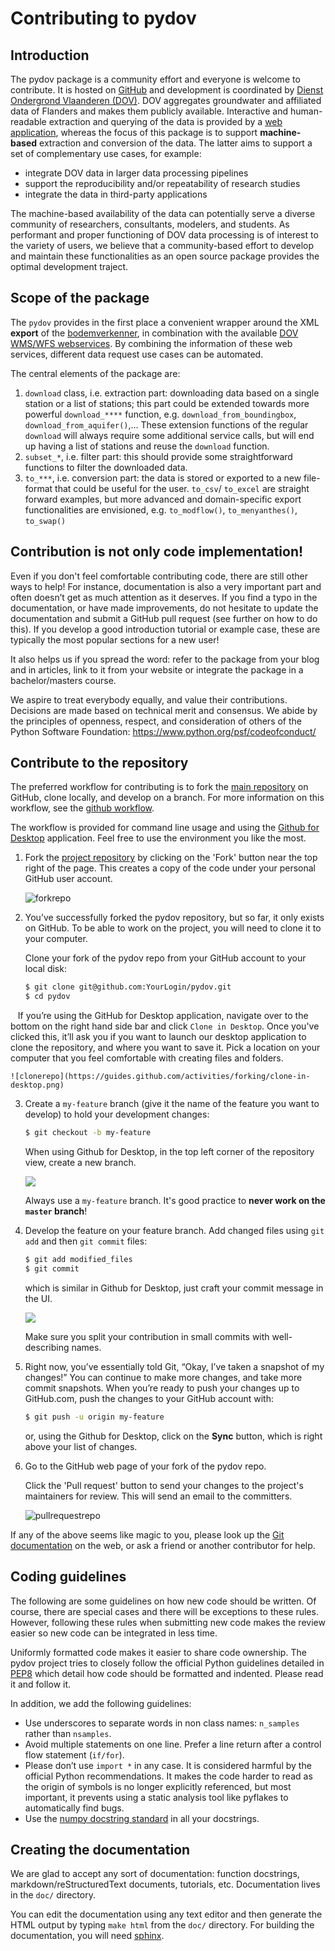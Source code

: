 # Contributing to pydov

## Introduction

The pydov package is a community effort and everyone is welcome to contribute. It is hosted on [GitHub](https://github.com/DOV-Vlaanderen/pydov) and development is coordinated by [Dienst Ondergrond Vlaanderen (DOV)](https://dov.vlaanderen.be/dovweb/html/index.html). DOV aggregates groundwater and affiliated data of Flanders and makes them publicly available. Interactive and human-readable extraction and querying of the data is provided by a [web application](https://www.dov.vlaanderen.be/portaal/?module=verkenner#ModulePage), whereas the focus of this package is to support **machine-based** extraction and conversion of the data. The latter aims to support a set of complementary use cases, for example:

* integrate DOV data in larger data processing pipelines
* support the reproducibility and/or repeatability of research studies
* integrate the data in third-party applications

The machine-based availability of the data can potentially serve a diverse community of researchers, consultants, modelers, and students. As performant and proper functioning of DOV data processing is of interest to the variety of users, we believe that a community-based effort to develop and maintain these functionalities as an open source package provides the optimal development traject.

## Scope of the package

The `pydov` provides in the first place a convenient wrapper around the XML **export** of the [bodemverkenner](https://www.dov.vlaanderen.be/portaal/?module=verkenner#ModulePage), in combination with the available [DOV WMS/WFS webservices](https://dov.vlaanderen.be/dovweb/html/services.html). By combining the information of these web services, different data request use cases can be automated.

The central elements of the package are:

1. `download` class, i.e. extraction part: downloading data based on a single station or a list of stations; this part could be extended towards more powerful `download_****` function, e.g. `download_from_boundingbox`, `download_from_aquifer()`,... These extension functions of the regular `download` will always require some additional service calls, but will end up having a list of stations and reuse the `download` function.
2. `subset_*`, i.e. filter part: this should provide some straightforward functions to filter the downloaded data.
3. `to_***`, i.e. conversion part: the data is stored or exported to a new file-format that could be useful for the user. `to_csv`/ `to_excel` are straight forward examples, but more advanced and domain-specific export functionalities are envisioned, e.g. `to_modflow()`, `to_menyanthes()`, `to_swap()`

## Contribution is not only code implementation!

Even if you don't feel comfortable contributing code, there are still other ways to help! For instance, documentation is also a very important part and often doesn’t get as much attention as it deserves. If you find a typo in the documentation, or have made improvements, do not hesitate to update the documentation and submit a GitHub pull request (see further on how to do this). If you develop a good introduction tutorial or example case, these are typically the most popular sections for a new user!

It also helps us if you spread the word: refer to the package from your blog and in articles, link to it from your website or integrate the package in a bachelor/masters course.

We aspire to treat everybody equally, and value their contributions. Decisions are made based on technical merit and consensus. We abide by the principles of openness, respect, and consideration of others of the Python Software Foundation: https://www.python.org/psf/codeofconduct/

## Contribute to the repository

The preferred workflow for contributing is to fork the [main repository](https://github.com/DOV-Vlaanderen/pydov) on GitHub, clone locally, and develop on a branch. For more information on this workflow, see the [github workflow](https://guides.github.com/introduction/flow/).

The workflow is provided for command line usage and using the [Github for Desktop](https://desktop.github.com/) application. Feel free to use the environment you like the most.

1. Fork the [project repository](https://github.com/DOV-Vlaanderen/pydov) by clicking on the 'Fork' button near the top right of the page. This creates a copy of the code under your personal GitHub user account.

    ![forkrepo](https://github-images.s3.amazonaws.com/help/bootcamp/Bootcamp-Fork.png)

2. You’ve successfully forked the pydov repository, but so far, it only exists on GitHub. To be able to work on the project, you will need to clone it to your computer.

    Clone your fork of the pydov repo from your GitHub account to your local disk:

    ```bash
    $ git clone git@github.com:YourLogin/pydov.git
    $ cd pydov
    ```

    If you’re using the GitHub for Desktop application, navigate over to the bottom on the right hand side bar and click `Clone in Desktop`. Once you've clicked this, it’ll ask you if you want to launch our desktop application to clone the repository, and where you want to save it. Pick a location on your computer that you feel comfortable with creating files and folders.

    ![clonerepo](https://guides.github.com/activities/forking/clone-in-desktop.png)

3. Create a `my-feature` branch (give it the name of the feature you want to develop) to hold your development changes:

    ```bash
    $ git checkout -b my-feature
    ```

    When using Github for Desktop, in the top left corner of the repository view, create a new branch.
    
    ![](https://desktop.github.com/images/screens/windows/branch.png)

    Always use a `my-feature` branch. It's good practice to **never work on the `master` branch**!

4. Develop the feature on your feature branch. Add changed files using `git add` and then `git commit` files:

    ```bash
    $ git add modified_files
    $ git commit
    ```

    which is similar in Github for Desktop, just craft your commit message in the UI.
   
    ![](https://desktop.github.com/images/screens/windows/craft.png)
    
    Make sure you split your contribution in small commits with well-describing names.

5. Right now, you’ve essentially told Git, “Okay, I’ve taken a snapshot of my changes!” You can continue to make more changes, and take more commit snapshots. When you’re ready to push your changes up to GitHub.com, push the changes to your GitHub account with:

    ```bash
    $ git push -u origin my-feature
    ```

    or, using the Github for Desktop, click on the **Sync** button, which is right above your list of changes.

6. Go to the GitHub web page of your fork of the pydov repo.

    Click the 'Pull request' button to send your changes to the project's maintainers for review. This will send an email to the committers.

    ![pullrequestrepo](https://github-images.s3.amazonaws.com/help/pull_requests/recently_pushed_branch.png)

If any of the above seems like magic to you, please look up the [Git documentation](https://git-scm.com/documentation) on the web, or ask a friend or another contributor for help.

## Coding guidelines

The following are some guidelines on how new code should be written. Of course, there are special cases and there will be exceptions to these rules. However, following these rules when submitting new code makes the review easier so new code can be integrated in less time.

Uniformly formatted code makes it easier to share code ownership. The pydov project tries to closely follow the official Python guidelines detailed in [PEP8](https://www.python.org/dev/peps/pep-0008/) which detail how code should be formatted and indented. Please read it and follow it.

In addition, we add the following guidelines:

* Use underscores to separate words in non class names: `n_samples` rather than `nsamples`.
* Avoid multiple statements on one line. Prefer a line return after a control flow statement (`if/for`).
* Please don’t use `import *` in any case. It is considered harmful by the official Python recommendations. It makes the code harder to read as the origin of symbols is no longer explicitly referenced, but most important, it prevents using a static analysis tool like pyflakes to automatically find bugs.
* Use the [numpy docstring standard](https://github.com/numpy/numpy/blob/master/doc/HOWTO_DOCUMENT.rst.txt) in all your docstrings.

## Creating the documentation

We are glad to accept any sort of documentation: function docstrings, markdown/reStructuredText documents, tutorials, etc. Documentation lives in the `doc/` directory.

You can edit the documentation using any text editor and then generate the HTML output by typing `make html` from the `doc/` directory. For building the documentation, you will need [sphinx](http://sphinx.pocoo.org/).
